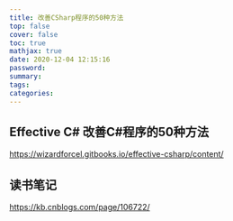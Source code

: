 ```yaml
---
title: 改善CSharp程序的50种方法
top: false
cover: false
toc: true
mathjax: true
date: 2020-12-04 12:15:16
password:
summary:
tags:
categories:
---
```


## Effective C# 改善C#程序的50种方法
https://wizardforcel.gitbooks.io/effective-csharp/content/

## 读书笔记
https://kb.cnblogs.com/page/106722/